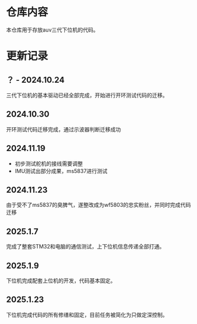 # 仓库内容
本仓库用于存放auv三代下位机的代码。

# 更新记录
## ？ - 2024.10.24
三代下位机的基本驱动已经全部完成，开始进行开环测试代码的迁移。
## 2024.10.30
开环测试代码迁移完成，通过示波器判断迁移成功
## 2024.11.19
- 初步测试舵机的接线需要调整
- IMU测试出部分成果，ms5837进行测试
## 2024.11.23
由于受不了ms5837的臭脾气，遂整改成为wf5803的忠实粉丝，并同时完成代码迁移
## 2025.1.7
完成了整套STM32和电脑的通信测试，上下位机信息传递全部打通。
## 2025.1.9
下位机完成配套上位机的开发，代码基本固定。
## 2025.1.23
下位机完成代码的所有修缮和固定，目前任务被简化为只做定深控制。